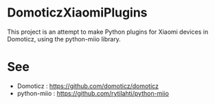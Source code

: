 # DomoticzXiaomiPlugins

This project is an attempt to make Python plugins for Xiaomi devices in Domoticz, using the python-miio library.

# See

- Domoticz : https://github.com/domoticz/domoticz
- python-miio : https://github.com/rytilahti/python-miio
